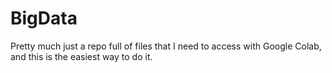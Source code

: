 # BigData

Pretty much just a repo full of files that I need to access with Google Colab, and this is the easiest way to do it.
